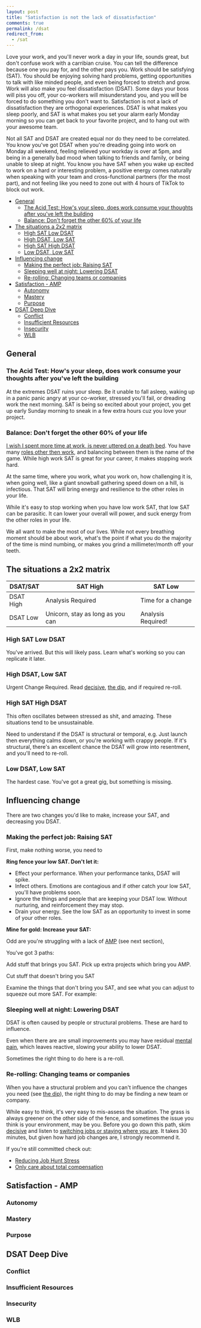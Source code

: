 ```yaml
---
layout: post
title: "Satisfaction is not the lack of dissatisfaction"
comments: true
permalink: /dsat
redirect_from:
  - /sat
---
```


Love your work, and you'll never work a day in your life, sounds great, but don't confuse work with a carribian cruise. You can tell the difference because one you pay for, and the other pays you. Work should be satisfying (SAT). You should be enjoying solving hard problems, getting opportunities to talk with like minded people, and even being forced to stretch and grow. Work will also make you feel dissatisfaction (DSAT). Some days your boss will piss you off, your co-workers will misunderstand you, and you will be forced to do something you don't want to. Satisfaction is not a lack of dissatisfaction they are orthogonal experiences. DSAT is what makes you sleep poorly, and SAT is what makes you set your alarm early Monday morning so you can get back to your favorite project, and to hang out with your awesome team.

Not all SAT and DSAT are created equal nor do they need to be correlated. You know you've got DSAT when you're dreading going into work on Monday all weekend, feeling relieved your workday is over at 5pm, and being in a generally bad mood when talking to friends and family, or being unable to sleep at night. You know you have SAT when you wake up excited to work on a hard or interesting problem, a positive energy comes naturally when speaking with your team and cross-functional partners (for the most part), and not feeling like you need to zone out with 4 hours of TikTok to block out work.

<!--

This is a very powerful paragrah. If it was focused on understanding SAT and DSAT, vs work and life, it would pull up higher, which I like.

But then the essay feels more about knowing yourself, vs improving your SAT and DSAT, which is probably a better essay, but maybe it can be a transition into this essay?

For these two orthogonal yet related vectors, the most important thing is to know what makes you tick. Can you pull out a piece of paper and write down what you want out of your work vs what you want out of life? Is it clear enough you can hand it to your bestie and they can see what "isn't quite right"? If you cant, good news, you're human. This is a journey and knowing yourself is much harder than getting promoted to a senior engineer.

-->

<!--- Not sure where to stick this

Embrace the greatest parts of your work , mull over them, whether its the bike ride in the park, the water cooler chat with a fellow techie, and stop dwelling on the fact that you may not have given your best for an architecture design review, there will always be another one; and if there's anything in life you can learn to get better in, it's work.

-->

<!-- prettier-ignore-start -->

<!-- vim-markdown-toc GFM -->

- [General](#general)
    - [The Acid Test: How's your sleep, does work consume your thoughts after you've left the building](#the-acid-test-hows-your-sleep-does-work-consume-your-thoughts-after-youve-left-the-building)
    - [Balance: Don't forget the other 60% of your life](#balance-dont-forget-the-other-60-of-your-life)
- [The situations a 2x2 matrix](#the-situations-a-2x2-matrix)
    - [High SAT Low DSAT](#high-sat-low-dsat)
    - [High DSAT, Low SAT](#high-dsat-low-sat)
    - [High SAT High DSAT](#high-sat-high-dsat)
    - [Low DSAT, Low SAT](#low-dsat-low-sat)
- [Influencing change](#influencing-change)
    - [Making the perfect job: Raising SAT](#making-the-perfect-job-raising-sat)
    - [Sleeping well at night: Lowering DSAT](#sleeping-well-at-night-lowering-dsat)
    - [Re-rolling: Changing teams or companies](#re-rolling-changing-teams-or-companies)
- [Satisfaction - AMP](#satisfaction---amp)
    - [Autonomy](#autonomy)
    - [Mastery](#mastery)
    - [Purpose](#purpose)
- [DSAT Deep Dive](#dsat-deep-dive)
    - [Conflict](#conflict)
    - [Insufficient Resources](#insufficient-resources)
    - [Insecurity](#insecurity)
    - [WLB](#wlb)

<!-- vim-markdown-toc -->

<!-- prettier-ignore-end -->

## General

<!--
I think there's a joke to be had here about something in your bed or your partner's grumbling
-->

### The Acid Test: How's your sleep, does work consume your thoughts after you've left the building

At the extremes DSAT ruins your sleep. Be it unable to fall asleep, waking up in a panic panic angry at your co-worker, stressed you'll fail, or dreading work the next morning. SAT is being so excited about your project, you get up early Sunday morning to sneak in a few extra hours cuz you love your project.

### Balance: Don't forget the other 60% of your life

<!---

As written, it's all about SAT, not SAT and DSAT

-->

[I wish I spent more time at work, is never uttered on a death bed](/wlb). You have many [roles other then work](/eulogy), and balancing between them is the name of the game. While high work SAT is great for your career, it makes stopping work hard.

At the same time, where you work, what you work on, how challenging it is, when going well, like a giant snowball gathering speed down on a hill, is infectious. That SAT will bring energy and resilience to the other roles in your life.

While it's easy to stop working when you have low work SAT, that low SAT can be parasitic. It can lower your overall will power, and suck energy from the other roles in your life.

<!---
I kind of like this paragraph, but not sure how much it adds.
-->

We all want to make the most of our lives. While not every breathing moment should be about work, what's the point if what you do the majority of the time is mind numbing, or makes you grind a millimeter/month off your teeth.

## The situations a 2x2 matrix

| DSAT/SAT  | SAT High                         | SAT Low            |
| --------- | -------------------------------- | ------------------ |
| DSAT High | Analysis Required                | Time for a change  |
| DSAT Low  | Unicorn, stay as long as you can | Analysis Required! |

### High SAT Low DSAT

You've arrived. But this will likely pass. Learn what's working so you can replicate it later.

### High DSAT, Low SAT

Urgent Change Required. Read [decisive](/decide), [the dip](/the-dip), and if required re-roll.

### High SAT High DSAT

This often oscillates between stressed as shit, and amazing. These situations tend to be unsustainable.

Need to understand if the DSAT is structural or temporal, e.g. Just launch then everything calms down, or you're working with crappy people. If it's structural, there's an excellent chance the DSAT will grow into resentment, and you'll need to re-roll.

### Low DSAT, Low SAT

The hardest case. You've got a great gig, but something is missing.

## Influencing change

There are two changes you'd like to make, increase your SAT, and decreasing you DSAT.

### Making the perfect job: Raising SAT

First, make nothing worse, you need to

**Ring fence your low SAT. Don't let it:**

- Effect your performance. When your performance tanks, DSAT will spike.
- Infect others. Emotions are contagious and if other catch your low SAT, you'll have problems soon.
- Ignore the things and people that are keeping your DSAT low. Without nurturing, and reinforcement they may stop.
- Drain your energy. See the low SAT as an opportunity to invest in some of your other roles.

**Mine for gold: Increase your SAT:**

Odd are you're struggling with a lack of [AMP](/manager-book#l-motivation) (see next section),

You've got 3 paths:

Add stuff that brings you SAT. Pick up extra projects which bring you AMP.

Cut stuff that doesn't bring you SAT

Examine the things that don't bring you SAT, and see what you can adjust to squeeze out more SAT. For example:

### Sleeping well at night: Lowering DSAT

DSAT is often caused by people or structural problems. These are hard to influence.

Even when there are are small improvements you may have residual [mental pain](/mental-pain), which leaves reactive, slowing your ability to lower DSAT.

Sometimes the right thing to do here is a re-roll.

### Re-rolling: Changing teams or companies

When you have a structural problem and you can't influence the changes you need (see [the dip](/dip)), the right thing to do may be finding a new team or company.

While easy to think, it's very easy to mis-assess the situation. The grass is always greener on the other side of the fence, and sometimes the issue you think is your environment, may be you. Before you go down this path, skim [decisive](/decisive) and listen to [switching jobs or staying where you are](https://heathbrothers.com/member-content/decisive-for-job-decisions/decisive-for-job-decisions-2/). It takes 30 minutes, but given how hard job changes are, I strongly recommend it.

If you're still committed check out:

- [Reducing Job Hunt Stress](/job-hunt-stress)
- [Only care about total compensation](/comp)

## Satisfaction - AMP

### Autonomy

### Mastery

### Purpose

## DSAT Deep Dive

### Conflict

### Insufficient Resources

### Insecurity

### WLB
